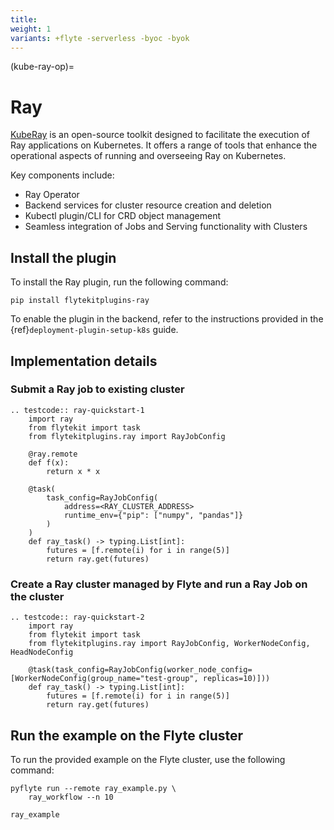 ```yaml
---
title:
weight: 1
variants: +flyte -serverless -byoc -byok
---
```


(kube-ray-op)=

# Ray



[KubeRay](https://github.com/ray-project/kuberay) is an open-source toolkit designed to facilitate the execution of
Ray applications on Kubernetes. It offers a range of tools that enhance the operational aspects of
running and overseeing Ray on Kubernetes.

Key components include:

- Ray Operator
- Backend services for cluster resource creation and deletion
- Kubectl plugin/CLI for CRD object management
- Seamless integration of Jobs and Serving functionality with Clusters

## Install the plugin

To install the Ray plugin, run the following command:

```
pip install flytekitplugins-ray
```

To enable the plugin in the backend, refer to the instructions provided in the {ref}`deployment-plugin-setup-k8s` guide.

## Implementation details

### Submit a Ray job to existing cluster

```{eval-rst}
.. testcode:: ray-quickstart-1
    import ray
    from flytekit import task
    from flytekitplugins.ray import RayJobConfig

    @ray.remote
    def f(x):
        return x * x

    @task(
        task_config=RayJobConfig(
            address=<RAY_CLUSTER_ADDRESS>
            runtime_env={"pip": ["numpy", "pandas"]}
        )
    )
    def ray_task() -> typing.List[int]:
        futures = [f.remote(i) for i in range(5)]
        return ray.get(futures)

```

### Create a Ray cluster managed by Flyte and run a Ray Job on the cluster

```{eval-rst}
.. testcode:: ray-quickstart-2
    import ray
    from flytekit import task
    from flytekitplugins.ray import RayJobConfig, WorkerNodeConfig, HeadNodeConfig

    @task(task_config=RayJobConfig(worker_node_config=[WorkerNodeConfig(group_name="test-group", replicas=10)]))
    def ray_task() -> typing.List[int]:
        futures = [f.remote(i) for i in range(5)]
        return ray.get(futures)
```

## Run the example on the Flyte cluster

To run the provided example on the Flyte cluster, use the following command:

```
pyflyte run --remote ray_example.py \
    ray_workflow --n 10
```

```{auto-examples-toc}
ray_example
```
